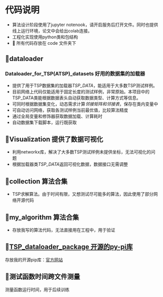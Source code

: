 # 代码说明

- 算法设计阶段使用了jupyter notenook，请开启服务后打开文件。同时也提供线上运行环境，论文中会给出colab连接。
- 工程化实现使用python类和包结构
- 🚀 所有代码存放在 code 文件夹下

## 🌟dataloader 

### Dataloader_for_TSP(ATSP)_datasets 好用的数据集的加载器

- 提供了用于TSP数据集的加载器*TSP_DATA*，能适用于大多数TSP测试样例。  
- 目前网络上代码仅能适用于固定长度的测试样例，非常原始。本项目中的TSP_DATA类能根据数据表头自动获取数据类型、计算方式等信息。  
- 可同时根据数据集变化，动态需求计算*邻接矩阵和邻接表*，保存在类内变量中
- 可自动访问网络，获取各测试样例当前最优值，比较算法精度
- 通过全局变量和修饰器获取数据加载、计算耗时
- 自动数据集下载脚本，运行既获取

## 🌟Visualization 提供了数据可视化

- 利用networkx库，解决了大多数TSP测试样例未提供坐标，无法可视化的问题
- 根据加载器类*TSP_DATA*返回可视化数据，数据接口无需调整

## 🌟collection 算法合集

- TSP求解算法。由于时间有限，又想测试尽可能多的算法，因此使用了部分网络开源代码

## 🌟my_algorithm 算法合集

- 存放我写的算法代码，无法直接用在工程中，用于验证

## 🌟[TSP_dataloader_package 开源的py-pi库](https://test.pypi.org/project/TSP-dataloader/)

存放我的开源pip库：[官方网站](https://test.pypi.org/project/TSP-dataloader/)

## 🌟测试函数时间跨文件测量

测量函数运行时间，用于后续训练